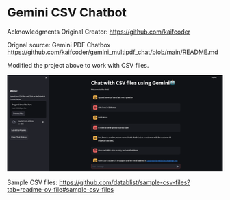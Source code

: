 # Gemini CSV Chatbot

Acknowledgments
Original Creator: https://github.com/kaifcoder

Orignal source: Gemini PDF Chatbox
https://github.com/kaifcoder/gemini_multipdf_chat/blob/main/README.md

Modified the project above to work with CSV files. 

![alt text](image.png)

Sample CSV files: https://github.com/datablist/sample-csv-files?tab=readme-ov-file#sample-csv-files